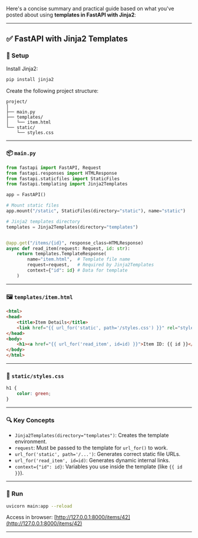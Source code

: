 Here's a concise summary and practical guide based on what you've posted about using **templates in FastAPI with Jinja2**:

---

## ✅ FastAPI with Jinja2 Templates

### 🔧 Setup

Install Jinja2:

```bash
pip install jinja2
```

Create the following project structure:

```
project/
│
├── main.py
├── templates/
│   └── item.html
└── static/
    └── styles.css
```

---

### 📦 `main.py`

```python
from fastapi import FastAPI, Request
from fastapi.responses import HTMLResponse
from fastapi.staticfiles import StaticFiles
from fastapi.templating import Jinja2Templates

app = FastAPI()

# Mount static files
app.mount("/static", StaticFiles(directory="static"), name="static")

# Jinja2 templates directory
templates = Jinja2Templates(directory="templates")


@app.get("/items/{id}", response_class=HTMLResponse)
async def read_item(request: Request, id: str):
    return templates.TemplateResponse(
        name="item.html",  # Template file name
        request=request,   # Required by Jinja2Templates
        context={"id": id} # Data for template
    )
```

---

### 🖼 `templates/item.html`

```html
<html>
<head>
    <title>Item Details</title>
    <link href="{{ url_for('static', path='/styles.css') }}" rel="stylesheet">
</head>
<body>
    <h1><a href="{{ url_for('read_item', id=id) }}">Item ID: {{ id }}</a></h1>
</body>
</html>
```

---

### 🎨 `static/styles.css`

```css
h1 {
    color: green;
}
```

---

### 🔍 Key Concepts

* `Jinja2Templates(directory="templates")`: Creates the template environment.
* `request`: Must be passed to the template for `url_for()` to work.
* `url_for('static', path='/...')`: Generates correct static file URLs.
* `url_for('read_item', id=id)`: Generates dynamic internal links.
* `context={"id": id}`: Variables you use inside the template (like `{{ id }}`).

---

### 🚀 Run

```bash
uvicorn main:app --reload
```

Access in browser:
[http://127.0.0.1:8000/items/42](http://127.0.0.1:8000/items/42)

---


